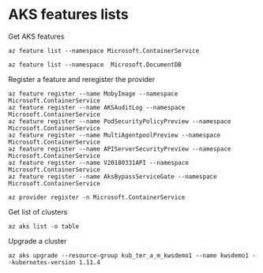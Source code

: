 # AKS features lists

Get AKS features
```
az feature list --namespace Microsoft.ContainerService 

az feature list --namespace  Microsoft.DocumentDB 
```

Register a feature and reregister the provider
```
az feature register --name MobyImage --namespace Microsoft.ContainerService
az feature register --name AKSAuditLog --namespace Microsoft.ContainerService
az feature register --name PodSecurityPolicyPreview --namespace Microsoft.ContainerService
az feature register --name MultiAgentpoolPreview --namespace Microsoft.ContainerService
az feature register --name APIServerSecurityPreview --namespace Microsoft.ContainerService
az feature register --name V20180331API --namespace Microsoft.ContainerService
az feature register --name AksBypassServiceGate --namespace Microsoft.ContainerService

az provider register -n Microsoft.ContainerService
```

Get list of clusters
```
az aks list -o table
```

Upgrade a cluster
```
az aks upgrade --resource-group kub_ter_a_m_kwsdemo1 --name kwsdemo1 --kubernetes-version 1.11.4
```